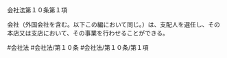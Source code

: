 会社法第１０条第１項

会社（外国会社を含む。以下この編において同じ。）は、支配人を選任し、その本店又は支店において、その事業を行わせることができる。

#会社法
#会社法/第１０条
#会社法/第１０条/第１項
